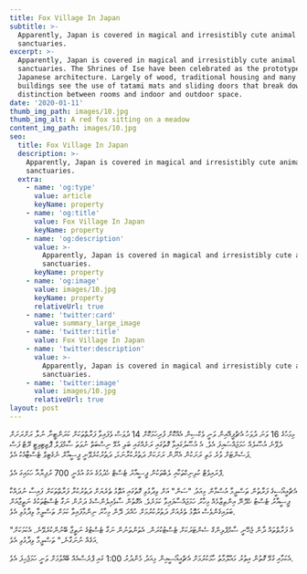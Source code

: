 ```yaml
---
title: Fox Village In Japan
subtitle: >-
  Apparently, Japan is covered in magical and irresistibly cute animal
  sanctuaries.
excerpt: >-
  Apparently, Japan is covered in magical and irresistibly cute animal
  sanctuaries. The Shrines of Ise have been celebrated as the prototype of
  Japanese architecture. Largely of wood, traditional housing and many temple
  buildings see the use of tatami mats and sliding doors that break down the
  distinction between rooms and indoor and outdoor space.
date: '2020-01-11'
thumb_img_path: images/10.jpg
thumb_img_alt: A red fox sitting on a meadow
content_img_path: images/10.jpg
seo:
  title: Fox Village In Japan
  description: >-
    Apparently, Japan is covered in magical and irresistibly cute animal
    sanctuaries.
  extra:
    - name: 'og:type'
      value: article
      keyName: property
    - name: 'og:title'
      value: Fox Village In Japan
      keyName: property
    - name: 'og:description'
      value: >-
        Apparently, Japan is covered in magical and irresistibly cute animal
        sanctuaries.
      keyName: property
    - name: 'og:image'
      value: images/10.jpg
      keyName: property
      relativeUrl: true
    - name: 'twitter:card'
      value: summary_large_image
    - name: 'twitter:title'
      value: Fox Village In Japan
    - name: 'twitter:description'
      value: >-
        Apparently, Japan is covered in magical and irresistibly cute animal
        sanctuaries.
    - name: 'twitter:image'
      value: images/10.jpg
      relativeUrl: true
layout: post
---
```

މިމަހުގެ 16 ވަނަ ދުވަހު އެޗްޕީއޭއިން ވަނީ ވެކްސިން އެއްކޮށް ފުރިހަމަކޮށް 14 ދުވަސް ވެފައިވާ ފަރާތްތަކަށް ކަރަންޓީނާ ނުލާ ރަށްރަށަށް ދެވޭނެ އުސޫލެއް ހަމަޖައްސައިފަ އެވެ. އެ އުސޫލުގައިވާ ގޮތުގައި ރަށެއްގައި ބަލި އުޅޭ ނިސްބަތް ނުވަތަ ސާމްޕަލް ޕޮޒިޓިވިޓީ ރޭޓް ފަސް ޕަސެންޓަށް ވުރެ މަތި ރަށަކުން އެނޫން ރަށަކަށް ދަތުރުކުރާނަމަ، ދަތުރުކުރެވޭނީ ޕީސީއާރް ނެގެޓިވް ޓެސްޓާއެކު އެވެ.


ޕްރައިވެޓް ކުލިނިކްތަކާއި ލެބްތަކުން ޕީސީއާރު ޓެސްޓް ހެދުމުގެ އަގު އުޅެނީ 700 ރުފިޔާއާ ހަމައިގަ އެވެ.

އެޗްއީއޯސީގެ ފަރާތުން ތަސްލީމާ އުސްމާން މިއަދު "ސަން" އަށް ވިދާޅުވި ގޮތުގައި އަތޮޅު ތެރެޔަށް ދަތުރުކުރާ ފަރާތްތަކަށް ފައިސާ ނުދައްކާ ޕީސީއާރު ޓެސްޓު ހެދޭނޭ އިންތިޒާމެއް މިހާރު ހަމަޖައްސާފައިވާ ކަމަށެވެ. އެގޮތުން ސާވެއިލެންސްގެ ދަށުން ނަގާ ޓެސްޓުތަކުގެ ނަތީޖާއަށް ބަލައިގެންވެސް އަތޮޅު ތެރެއަށް ދަތުރުކުރުމަށް ހުއްދަ ދޭން މިހާރު ނިންމާފައިވާ ކަމަށް ތަސްލީމާ ވިދާޅުވި އެވެ.

"އެ ފަރާތްތައް ދާން ޖެހޭނީ ސާމްޕްލިންގް ސެންޓަރަކަށް ޓެސްޓުކުރަން. އެތަންތަނުން ނަގާ ޓެސްޓުގެ ނަތީޖާ ބޭނުންކުރެވޭނެ. އެކަމަކަށް އަގެއް ނުނަގާނެ،" ތަސްލީމާ ވިދާޅުވި އެވެ.

އެކަމާއި ގުޅޭ ގޮތުން އިތުރު މައުލޫމާތު ހާމަކުރުމަށް އެޗްއީއޯސީއިން މިއަދު މެންދުރު 1:00 ގައި ޕްރެސްއެއް ބޭއްވުމަށް ވަނީ ހަމަޖެހިފަ އެވެ.
